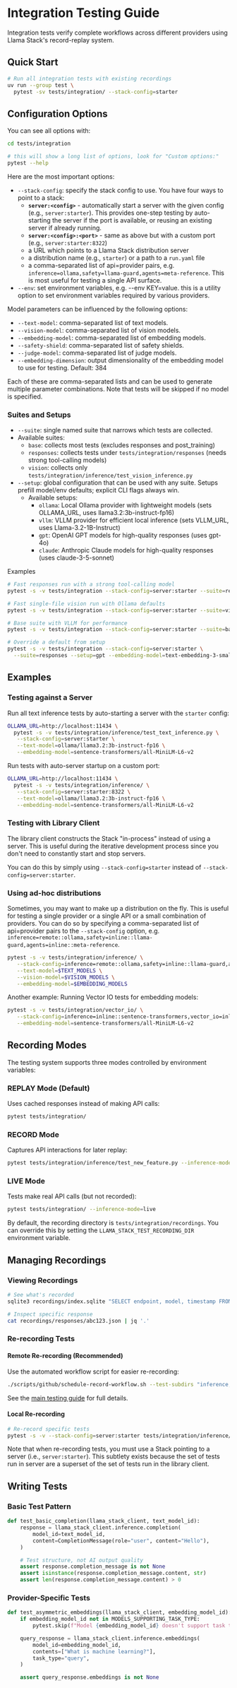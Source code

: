 # Integration Testing Guide

Integration tests verify complete workflows across different providers using Llama Stack's record-replay system.

## Quick Start

```bash
# Run all integration tests with existing recordings
uv run --group test \
  pytest -sv tests/integration/ --stack-config=starter
```

## Configuration Options

You can see all options with:
```bash
cd tests/integration

# this will show a long list of options, look for "Custom options:"
pytest --help
```

Here are the most important options:
- `--stack-config`: specify the stack config to use. You have four ways to point to a stack:
  - **`server:<config>`** - automatically start a server with the given config (e.g., `server:starter`). This provides one-step testing by auto-starting the server if the port is available, or reusing an existing server if already running.
  - **`server:<config>:<port>`** - same as above but with a custom port (e.g., `server:starter:8322`)
  - a URL which points to a Llama Stack distribution server
  - a distribution name (e.g., `starter`) or a path to a `run.yaml` file
  - a comma-separated list of api=provider pairs, e.g. `inference=ollama,safety=llama-guard,agents=meta-reference`. This is most useful for testing a single API surface.
- `--env`: set environment variables, e.g. --env KEY=value. this is a utility option to set environment variables required by various providers.

Model parameters can be influenced by the following options:
- `--text-model`: comma-separated list of text models.
- `--vision-model`: comma-separated list of vision models.
- `--embedding-model`: comma-separated list of embedding models.
- `--safety-shield`: comma-separated list of safety shields.
- `--judge-model`: comma-separated list of judge models.
- `--embedding-dimension`: output dimensionality of the embedding model to use for testing. Default: 384

Each of these are comma-separated lists and can be used to generate multiple parameter combinations. Note that tests will be skipped
if no model is specified.

### Suites and Setups

- `--suite`: single named suite that narrows which tests are collected.
- Available suites:
  - `base`: collects most tests (excludes responses and post_training)
  - `responses`: collects tests under `tests/integration/responses` (needs strong tool-calling models)
  - `vision`: collects only `tests/integration/inference/test_vision_inference.py`
- `--setup`: global configuration that can be used with any suite. Setups prefill model/env defaults; explicit CLI flags always win.
  - Available setups:
    - `ollama`: Local Ollama provider with lightweight models (sets OLLAMA_URL, uses llama3.2:3b-instruct-fp16)
    - `vllm`: VLLM provider for efficient local inference (sets VLLM_URL, uses Llama-3.2-1B-Instruct)
    - `gpt`: OpenAI GPT models for high-quality responses (uses gpt-4o)
    - `claude`: Anthropic Claude models for high-quality responses (uses claude-3-5-sonnet)

Examples

```bash
# Fast responses run with a strong tool-calling model
pytest -s -v tests/integration --stack-config=server:starter --suite=responses --setup=gpt

# Fast single-file vision run with Ollama defaults
pytest -s -v tests/integration --stack-config=server:starter --suite=vision --setup=ollama

# Base suite with VLLM for performance
pytest -s -v tests/integration --stack-config=server:starter --suite=base --setup=vllm

# Override a default from setup
pytest -s -v tests/integration --stack-config=server:starter \
  --suite=responses --setup=gpt --embedding-model=text-embedding-3-small
```

## Examples

### Testing against a Server

Run all text inference tests by auto-starting a server with the `starter` config:

```bash
OLLAMA_URL=http://localhost:11434 \
  pytest -s -v tests/integration/inference/test_text_inference.py \
   --stack-config=server:starter \
   --text-model=ollama/llama3.2:3b-instruct-fp16 \
   --embedding-model=sentence-transformers/all-MiniLM-L6-v2
```

Run tests with auto-server startup on a custom port:

```bash
OLLAMA_URL=http://localhost:11434 \
  pytest -s -v tests/integration/inference/ \
   --stack-config=server:starter:8322 \
   --text-model=ollama/llama3.2:3b-instruct-fp16 \
   --embedding-model=sentence-transformers/all-MiniLM-L6-v2
```

### Testing with Library Client

The library client constructs the Stack "in-process" instead of using a server. This is useful during the iterative development process since you don't need to constantly start and stop servers.


You can do this by simply using `--stack-config=starter` instead of `--stack-config=server:starter`.


### Using ad-hoc distributions

Sometimes, you may want to make up a distribution on the fly. This is useful for testing a single provider or a single API or a small combination of providers. You can do so by specifying a comma-separated list of api=provider pairs to the `--stack-config` option, e.g. `inference=remote::ollama,safety=inline::llama-guard,agents=inline::meta-reference`.

```bash
pytest -s -v tests/integration/inference/ \
   --stack-config=inference=remote::ollama,safety=inline::llama-guard,agents=inline::meta-reference \
   --text-model=$TEXT_MODELS \
   --vision-model=$VISION_MODELS \
   --embedding-model=$EMBEDDING_MODELS
```

Another example: Running Vector IO tests for embedding models:

```bash
pytest -s -v tests/integration/vector_io/ \
   --stack-config=inference=inline::sentence-transformers,vector_io=inline::sqlite-vec \
   --embedding-model=sentence-transformers/all-MiniLM-L6-v2
```

## Recording Modes

The testing system supports three modes controlled by environment variables:

### REPLAY Mode (Default)
Uses cached responses instead of making API calls:
```bash
pytest tests/integration/
```
### RECORD Mode
Captures API interactions for later replay:
```bash
pytest tests/integration/inference/test_new_feature.py --inference-mode=record
```

### LIVE Mode
Tests make real API calls (but not recorded):
```bash
pytest tests/integration/ --inference-mode=live
```

By default, the recording directory is `tests/integration/recordings`. You can override this by setting the `LLAMA_STACK_TEST_RECORDING_DIR` environment variable.

## Managing Recordings

### Viewing Recordings
```bash
# See what's recorded
sqlite3 recordings/index.sqlite "SELECT endpoint, model, timestamp FROM recordings;"

# Inspect specific response
cat recordings/responses/abc123.json | jq '.'
```

### Re-recording Tests

#### Remote Re-recording (Recommended)
Use the automated workflow script for easier re-recording:
```bash
./scripts/github/schedule-record-workflow.sh --test-subdirs "inference,agents"
```
See the [main testing guide](../README.md#remote-re-recording-recommended) for full details.

#### Local Re-recording
```bash
# Re-record specific tests
pytest -s -v --stack-config=server:starter tests/integration/inference/test_modified.py --inference-mode=record
```

Note that when re-recording tests, you must use a Stack pointing to a server (i.e., `server:starter`). This subtlety exists because the set of tests run in server are a superset of the set of tests run in the library client.

## Writing Tests

### Basic Test Pattern
```python
def test_basic_completion(llama_stack_client, text_model_id):
    response = llama_stack_client.inference.completion(
        model_id=text_model_id,
        content=CompletionMessage(role="user", content="Hello"),
    )

    # Test structure, not AI output quality
    assert response.completion_message is not None
    assert isinstance(response.completion_message.content, str)
    assert len(response.completion_message.content) > 0
```

### Provider-Specific Tests
```python
def test_asymmetric_embeddings(llama_stack_client, embedding_model_id):
    if embedding_model_id not in MODELS_SUPPORTING_TASK_TYPE:
        pytest.skip(f"Model {embedding_model_id} doesn't support task types")

    query_response = llama_stack_client.inference.embeddings(
        model_id=embedding_model_id,
        contents=["What is machine learning?"],
        task_type="query",
    )

    assert query_response.embeddings is not None
```
